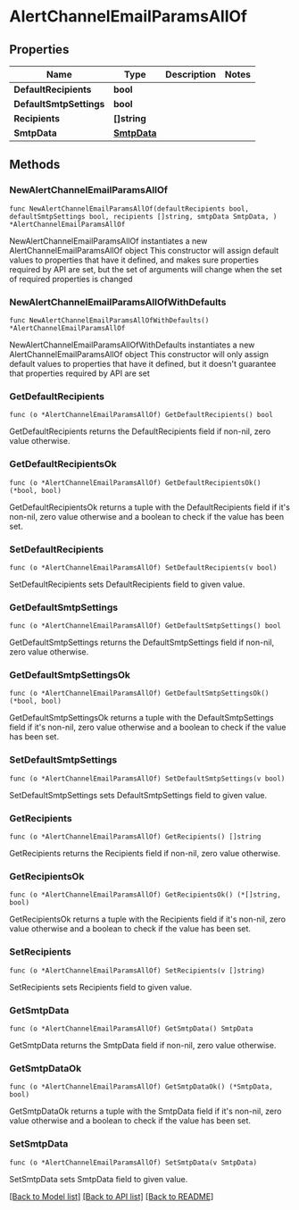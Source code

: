 # AlertChannelEmailParamsAllOf

## Properties

Name | Type | Description | Notes
------------ | ------------- | ------------- | -------------
**DefaultRecipients** | **bool** |  | 
**DefaultSmtpSettings** | **bool** |  | 
**Recipients** | **[]string** |  | 
**SmtpData** | [**SmtpData**](SmtpData.md) |  | 

## Methods

### NewAlertChannelEmailParamsAllOf

`func NewAlertChannelEmailParamsAllOf(defaultRecipients bool, defaultSmtpSettings bool, recipients []string, smtpData SmtpData, ) *AlertChannelEmailParamsAllOf`

NewAlertChannelEmailParamsAllOf instantiates a new AlertChannelEmailParamsAllOf object
This constructor will assign default values to properties that have it defined,
and makes sure properties required by API are set, but the set of arguments
will change when the set of required properties is changed

### NewAlertChannelEmailParamsAllOfWithDefaults

`func NewAlertChannelEmailParamsAllOfWithDefaults() *AlertChannelEmailParamsAllOf`

NewAlertChannelEmailParamsAllOfWithDefaults instantiates a new AlertChannelEmailParamsAllOf object
This constructor will only assign default values to properties that have it defined,
but it doesn't guarantee that properties required by API are set

### GetDefaultRecipients

`func (o *AlertChannelEmailParamsAllOf) GetDefaultRecipients() bool`

GetDefaultRecipients returns the DefaultRecipients field if non-nil, zero value otherwise.

### GetDefaultRecipientsOk

`func (o *AlertChannelEmailParamsAllOf) GetDefaultRecipientsOk() (*bool, bool)`

GetDefaultRecipientsOk returns a tuple with the DefaultRecipients field if it's non-nil, zero value otherwise
and a boolean to check if the value has been set.

### SetDefaultRecipients

`func (o *AlertChannelEmailParamsAllOf) SetDefaultRecipients(v bool)`

SetDefaultRecipients sets DefaultRecipients field to given value.


### GetDefaultSmtpSettings

`func (o *AlertChannelEmailParamsAllOf) GetDefaultSmtpSettings() bool`

GetDefaultSmtpSettings returns the DefaultSmtpSettings field if non-nil, zero value otherwise.

### GetDefaultSmtpSettingsOk

`func (o *AlertChannelEmailParamsAllOf) GetDefaultSmtpSettingsOk() (*bool, bool)`

GetDefaultSmtpSettingsOk returns a tuple with the DefaultSmtpSettings field if it's non-nil, zero value otherwise
and a boolean to check if the value has been set.

### SetDefaultSmtpSettings

`func (o *AlertChannelEmailParamsAllOf) SetDefaultSmtpSettings(v bool)`

SetDefaultSmtpSettings sets DefaultSmtpSettings field to given value.


### GetRecipients

`func (o *AlertChannelEmailParamsAllOf) GetRecipients() []string`

GetRecipients returns the Recipients field if non-nil, zero value otherwise.

### GetRecipientsOk

`func (o *AlertChannelEmailParamsAllOf) GetRecipientsOk() (*[]string, bool)`

GetRecipientsOk returns a tuple with the Recipients field if it's non-nil, zero value otherwise
and a boolean to check if the value has been set.

### SetRecipients

`func (o *AlertChannelEmailParamsAllOf) SetRecipients(v []string)`

SetRecipients sets Recipients field to given value.


### GetSmtpData

`func (o *AlertChannelEmailParamsAllOf) GetSmtpData() SmtpData`

GetSmtpData returns the SmtpData field if non-nil, zero value otherwise.

### GetSmtpDataOk

`func (o *AlertChannelEmailParamsAllOf) GetSmtpDataOk() (*SmtpData, bool)`

GetSmtpDataOk returns a tuple with the SmtpData field if it's non-nil, zero value otherwise
and a boolean to check if the value has been set.

### SetSmtpData

`func (o *AlertChannelEmailParamsAllOf) SetSmtpData(v SmtpData)`

SetSmtpData sets SmtpData field to given value.



[[Back to Model list]](../README.md#documentation-for-models) [[Back to API list]](../README.md#documentation-for-api-endpoints) [[Back to README]](../README.md)


